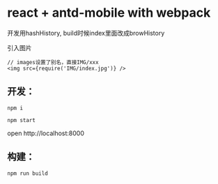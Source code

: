 # react + antd-mobile with webpack
开发用hashHistory, build时候index里面改成browHistory

引入图片
```
// images设置了别名，直接IMG/xxx
<img src={require('IMG/index.jpg')} />
```

## 开发：
```
npm i

npm start
```

open http://localhost:8000

## 构建：

```
npm run build
```


